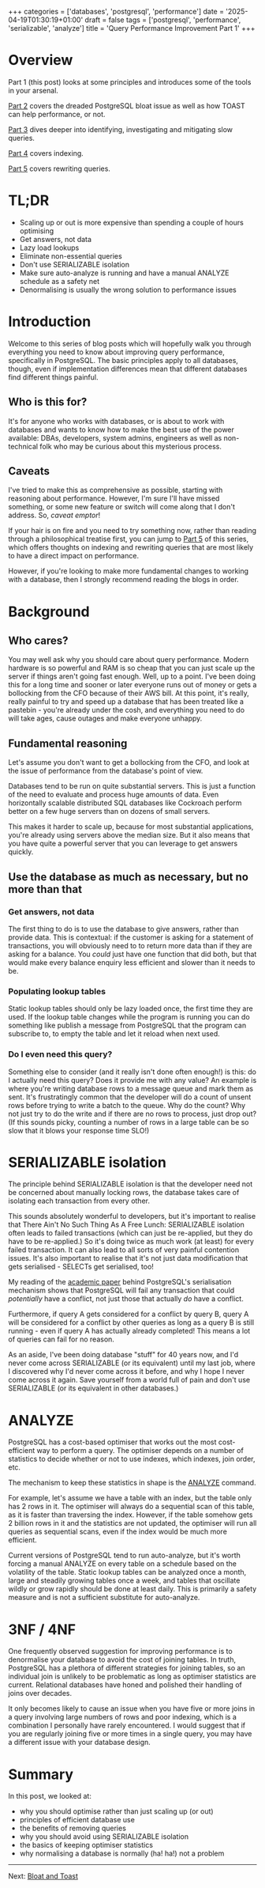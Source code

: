 +++
categories = ['databases', 'postgresql', 'performance']
date = '2025-04-19T01:30:19+01:00'
draft = false
tags = ['postgresql', 'performance', 'serializable', 'analyze']
title = 'Query Performance Improvement Part 1'
+++

# Overview

Part 1 (this post) looks at some principles and introduces some of the tools in your arsenal.

[Part 2](/post/query-performance-improvement-part-2) covers the dreaded PostgreSQL bloat issue as well as how TOAST can help performance, or not.

[Part 3](/post/query-performance-improvement-part-3) dives deeper into identifying, investigating and mitigating slow queries.

[Part 4](/post/query-performance-improvement-part-4) covers indexing.

[Part 5](/post/query-performance-improvement-part-5) covers rewriting queries.

# TL;DR

- Scaling up or out is more expensive than spending a couple of hours optimising
- Get answers, not data
- Lazy load lookups
- Eliminate non-essential queries
- Don't use SERIALIZABLE isolation
- Make sure auto-analyze is running and have a manual ANALYZE schedule as a safety net
- Denormalising is usually the wrong solution to performance issues

# Introduction

Welcome to this series of blog posts which will hopefully walk you through everything you need to know about improving query performance, specifically in PostgreSQL. The basic principles apply to all databases, though, even if implementation differences mean that different databases find different things painful.

## Who is this for?

It's for anyone who works with databases, or is about to work with databases and wants to know how to make the best use of the power available: DBAs, developers, system admins, engineers as well as non-technical folk who may be curious about this mysterious process.

## Caveats

I've tried to make this as comprehensive as possible, starting with reasoning about performance. However, I'm sure I'll have missed something, or some new feature or switch will come along that I don't address. So, *caveat emptor*!

If your hair is on fire and you need to try something now, rather than reading through a philosophical treatise first, you can jump to [Part 5](/post/query-performance-improvement-part-5) of this series, which offers thoughts on indexing and rewriting queries that are most likely to have a direct impact on performance.

However, if you're looking to make more fundamental changes to working with a database, then I strongly recommend reading the blogs in order.

# Background

## Who cares?

You may well ask why you should care about query performance. Modern hardware is so powerful and RAM is so cheap that you can just scale up the server if things aren't going fast enough. Well, up to a point. I've been doing this for a long time and sooner or later everyone runs out of money or gets a bollocking from the CFO because of their AWS bill. At this point, it's really, really painful to try and speed up a database that has been treated like a pastebin - you're already under the cosh, and everything you need to do will take ages, cause outages and make everyone unhappy.

## Fundamental reasoning

Let's assume you don't want to get a bollocking from the CFO, and look at the issue of performance from the database's point of view.

Databases tend to be run on quite substantial servers. This is just a function of the need to evaluate and process huge amounts of data. Even horizontally scalable distributed SQL databases like Cockroach perform better on a few huge servers than on dozens of small servers.

This makes it harder to scale up, because for most substantial applications, you're already using servers above the median size. But it also means that you have quite a powerful server that you can leverage to get answers quickly.

## Use the database as much as necessary, but no more than that

### Get answers, not data

The first thing to do is to use the database to give answers, rather than provide data. This is contextual: if the customer is asking for a statement of transactions, you will obviously need to to return more data than if they are asking for a balance. You *could* just have one function that did both, but that would make every balance enquiry less efficient and slower than it needs to be.

### Populating lookup tables

Static lookup tables should only be lazy loaded once, the first time they are used. If the lookup table changes while the program is running you can do something like publish a message from PostgreSQL that the program can subscribe to, to empty the table and let it reload when next used.

### Do I even need this query?

Something else to consider (and it really isn't done often enough!) is this: do I actually need this query? Does it provide me with any value? An example is where you're writing database rows to a message queue and mark them as sent. It's frustratingly common that the developer will do a count of unsent rows before trying to write a batch to the queue. Why do the count? Why not just try to do the write and if there are no rows to process, just drop out? (If this sounds picky, counting a number of rows in a large table can be so slow that it blows your response time SLO!)

# SERIALIZABLE isolation

The principle behind SERIALIZABLE isolation is that the developer need not be concerned about manually locking rows, the database takes care of isolating each transaction from every other.

This sounds absolutely wonderful to developers, but it's important to realise that There Ain't No Such Thing As A Free Lunch: SERIALIZABLE isolation often leads to failed transactions (which can just be re-applied, but they do have to be re-applied.) So it's doing twice as much work (at least) for every failed transaction. It can also lead to all sorts of very painful contention issues. It's also important to realise that it's not just data modification that gets serialised - SELECTs get serialised, too!

My reading of the [academic paper](https://arxiv.org/pdf/1208.4179) behind PostgreSQL's serialisation mechanism shows that PostgreSQL will fail any transaction that could *potentially* have a conflict, not just those that actually *do* have a conflict.

Furthermore, if query A gets considered for a conflict by query B, query A will be considered for a conflict by other queries as long as a query B is still running - even if query A has actually already completed! This means a lot of queries can fail for no reason.

As an aside, I've been doing database "stuff" for 40 years now, and I'd never come across SERIALIZABLE (or its equivalent) until my last job, where I discovered why I'd never come across it before, and why I hope I never come across it again. Save yourself from a world full of pain and don't use SERIALIZABLE (or its equivalent in other databases.)

# ANALYZE

PostgreSQL has a cost-based optimiser that works out the most cost-efficient way to perform a query. The optimiser depends on a number of statistics to decide whether or not to use indexes, which indexes, join order, etc.

The mechanism to keep these statistics in shape is the [ANALYZE](https://www.postgresql.org/docs/current/sql-analyze.html) command.

For example, let's assume we have a table with an index, but the table only has 2 rows in it. The optimiser will always do a sequential scan of this table, as it is faster than traversing the index. However, if the table somehow gets 2 billion rows in it and the statistics are not updated, the optimiser will run all queries as sequential scans, even if the index would be much more efficient.

Current versions of PostgreSQL tend to run auto-analyze, but it's worth forcing a manual ANALYZE on every table on a schedule based on the volatility of the table. Static lookup tables can be analyzed once a month, large and steadily growing tables once a week, and tables that oscillate wildly or grow rapidly should be done at least daily. This is primarily a safety measure and is not a sufficient substitute for auto-analyze.

# 3NF / 4NF

One frequently observed suggestion for improving performance is to denormalise your database to avoid the cost of joining tables. In truth, PostgreSQL has a plethora of different strategies for joining tables, so an individual join is unlikely to be problematic as long as optimiser statistics are current. Relational databases have honed and polished their handling of joins over decades.

It only becomes likely to cause an issue when you have five or more joins in a query involving large numbers of rows and poor indexing, which is a combination I personally have rarely encountered. I would suggest that if you are regularly joining five or more times in a single query, you may have a different issue with your database design.

# Summary

In this post, we looked at:
- why you should optimise rather than just scaling up (or out)
- principles of efficient database use
- the benefits of removing queries
- why you should avoid using SERIALIZABLE isolation
- the basics of keeping optimiser statistics
- why normalising a database is normally (ha! ha!) not a problem

---

Next: [Bloat and Toast](/post/query-performance-improvement-part-2)
